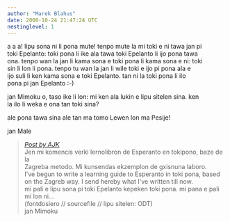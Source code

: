 ```yaml
---
author: "Marek Blahus"
date: 2008-10-24 21:47:24 UTC
nestinglevel: 1
---
```

a a a! lipu sona ni li pona mute! tenpo mute la mi toki e ni tawa jan pi  
toki Epelanto: toki pona li ike ala tawa toki Epelanto li ijo pona tawa  
ona. tenpo wan la jan li kama sona e toki pona li kama sona e ni: toki  
sin li lon li pona. tenpo tu wan la jan li wile toki e ijo pi pona ala e  
ijo suli li ken kama sona e toki Epelanto. tan ni la toki pona li ilo  
pona pi jan Epelanto :-)  
  
jan Mimoku o, taso ike li lon: mi ken ala lukin e lipu sitelen sina. ken  
la ilo li weka e ona tan toki sina?  
  
ale pona tawa sina ale tan ma tomo Lewen lon ma Pesije!  
  
jan Male  

> [_Post by AJK_](/JBH8Eknt/tokiponlingva-lernolibro-por-esperanto#post1)  
> Jen mi komencis verki lernolibron de Esperanto en tokipono, baze de la  
> Zagreba metodo. Mi kunsendas ekzemplon de gxisnuna laboro.  
> I've begun to write a learning guide to Esperanto in toki pona, based  
> on the Zagreb way. I send hereby what I've written till now.  
> mi pali e lipu sona pi toki Epelanto kepeken toki pona. mi pana e pali  
> mi lon ni...  
> (fontdosiero // sourcefile // lipu sitelen: ODT)  
> jan Mimoku  
>